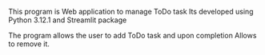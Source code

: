 This program is Web application to manage ToDo task
Its developed using Python 3.12.1 and Streamlit package

The program allows the user to add ToDo task and upon completion Allows to remove it.
